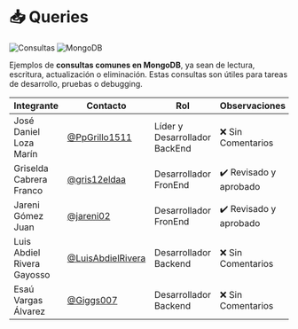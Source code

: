# 📥 Queries

![Consultas](https://img.shields.io/badge/Contenido-Consultas%20NoSQL-purple?style=flat-square)
![MongoDB](https://img.shields.io/badge/Motor-MongoDB-brightgreen?style=flat-square)

Ejemplos de **consultas comunes en MongoDB**, ya sean de lectura, escritura, actualización o eliminación. Estas consultas son útiles para tareas de desarrollo, pruebas o debugging.

|Integrante|Contacto|Rol|Observaciones|
|------------|--------|---|---|
|José Daniel Loza Marín |[@PpGrillo1511](https://github.com/PpGrillo1511)|Líder y Desarrollador BackEnd|❌ Sin Comentarios|
|Griselda Cabrera Franco |[@gris12eldaa](https://github.com/gris12eldaa)|Desarrollador FronEnd|✔️  Revisado y aprobado|
|Jareni Gómez Juan |[@jareni02](https://github.com/jareni02)|Desarrollador FronEnd|✔️  Revisado y aprobado|
|Luis Abdiel Rivera Gayosso |[@LuisAbdielRivera](https://github.com/LuisAbdielRivera)|Desarrollador Backend|❌ Sin Comentarios|
|Esaú Vargas Álvarez |[@Giggs007](https://github.com/Giggs007)|Desarrollador Backend|❌ Sin Comentarios|
